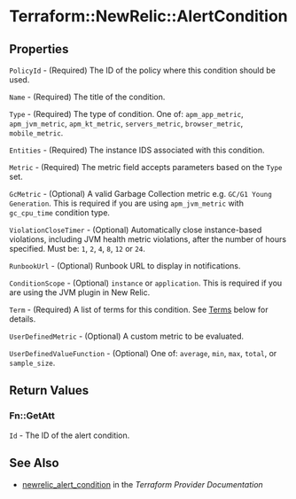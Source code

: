 # Terraform::NewRelic::AlertCondition



## Properties

`PolicyId` - (Required) The ID of the policy where this condition should be used.

`Name` - (Required) The title of the condition.

`Type` - (Required) The type of condition. One of: `apm_app_metric`, `apm_jvm_metric`, `apm_kt_metric`, `servers_metric`, `browser_metric`, `mobile_metric`.

`Entities` - (Required) The instance IDS associated with this condition.

`Metric` - (Required) The metric field accepts parameters based on the `Type` set.

`GcMetric` - (Optional) A valid Garbage Collection metric e.g. `GC/G1 Young Generation`. This is required if you are using `apm_jvm_metric` with `gc_cpu_time` condition type.

`ViolationCloseTimer` - (Optional) Automatically close instance-based violations, including JVM health metric violations, after the number of hours specified. Must be: `1`, `2`, `4`, `8`, `12` or `24`.

`RunbookUrl` - (Optional) Runbook URL to display in notifications.

`ConditionScope` - (Optional) `instance` or `application`.  This is required if you are using the JVM plugin in New Relic.

`Term` - (Required) A list of terms for this condition. See [Terms](#terms) below for details.

`UserDefinedMetric` - (Optional) A custom metric to be evaluated.

`UserDefinedValueFunction` - (Optional) One of: `average`, `min`, `max`, `total`, or `sample_size`.


## Return Values

### Fn::GetAtt

`Id` - The ID of the alert condition.

## See Also

* [newrelic_alert_condition](https://www.terraform.io/docs/providers/newrelic/r/alert_condition.html) in the _Terraform Provider Documentation_